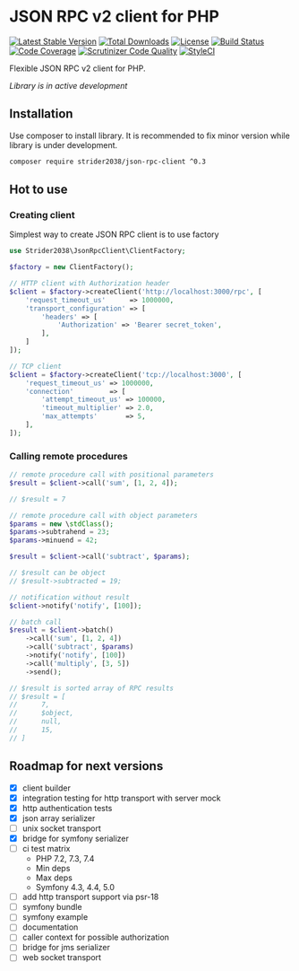 # JSON RPC v2 client for PHP

[![Latest Stable Version](https://poser.pugx.org/strider2038/json-rpc-client/v/stable)](https://packagist.org/packages/strider2038/json-rpc-client)
[![Total Downloads](https://poser.pugx.org/strider2038/json-rpc-client/downloads)](https://packagist.org/packages/strider2038/json-rpc-client)
[![License](https://poser.pugx.org/strider2038/json-rpc-client/license)](https://packagist.org/packages/strider2038/json-rpc-client)
[![Build Status](https://scrutinizer-ci.com/g/strider2038/json-rpc-client/badges/build.png?b=master)](https://scrutinizer-ci.com/g/strider2038/json-rpc-client/build-status/master)
[![Code Coverage](https://scrutinizer-ci.com/g/strider2038/json-rpc-client/badges/coverage.png?b=master)](https://scrutinizer-ci.com/g/strider2038/json-rpc-client/?branch=master)
[![Scrutinizer Code Quality](https://scrutinizer-ci.com/g/strider2038/json-rpc-client/badges/quality-score.png?b=master)](https://scrutinizer-ci.com/g/strider2038/json-rpc-client/?branch=master)
[![StyleCI](https://github.styleci.io/repos/172254542/shield?branch=master)](https://github.styleci.io/repos/172254542)

Flexible JSON RPC v2 client for PHP.

_Library is in active development_

## Installation

Use composer to install library. It is recommended to fix minor version while library is under development.

```bash
composer require strider2038/json-rpc-client ^0.3
```

## Hot to use

### Creating client

Simplest way to create JSON RPC client is to use factory

```php
use Strider2038\JsonRpcClient\ClientFactory;

$factory = new ClientFactory();

// HTTP client with Authorization header
$client = $factory->createClient('http://localhost:3000/rpc', [
    'request_timeout_us'      => 1000000,
    'transport_configuration' => [
        'headers' => [
            'Authorization' => 'Bearer secret_token',
        ],
    ]
]);

// TCP client
$client = $factory->createClient('tcp://localhost:3000', [
    'request_timeout_us' => 1000000,
    'connection'         => [
        'attempt_timeout_us' => 100000,
        'timeout_multiplier' => 2.0,
        'max_attempts'       => 5,
    ],
]);
```

### Calling remote procedures

```php
// remote procedure call with positional parameters
$result = $client->call('sum', [1, 2, 4]);

// $result = 7

// remote procedure call with object parameters
$params = new \stdClass();
$params->subtrahend = 23;
$params->minuend = 42;

$result = $client->call('subtract', $params);

// $result can be object
// $result->subtracted = 19;

// notification without result
$client->notify('notify', [100]);

// batch call
$result = $client->batch()
    ->call('sum', [1, 2, 4])
    ->call('subtract', $params)
    ->notify('notify', [100])
    ->call('multiply', [3, 5])
    ->send();

// $result is sorted array of RPC results
// $result = [
//      7,
//      $object,
//      null,
//      15,
// ]
```

## Roadmap for next versions

* [x] client builder
* [x] integration testing for http transport with server mock
* [x] http authentication tests
* [x] json array serializer
* [ ] unix socket transport
* [x] bridge for symfony serializer
* [ ] ci test matrix
  * PHP 7.2, 7.3, 7.4
  * Min deps
  * Max deps
  * Symfony 4.3, 4.4, 5.0
* [ ] add http transport support via psr-18
* [ ] symfony bundle
* [ ] symfony example
* [ ] documentation
* [ ] caller context for possible authorization
* [ ] bridge for jms serializer
* [ ] web socket transport

